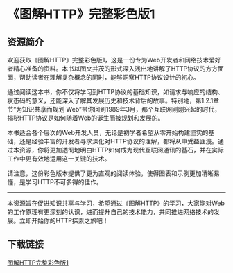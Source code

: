 # 《图解HTTP》完整彩色版1

## 资源简介

欢迎获取《图解HTTP》完整彩色版1，这是一份专为Web开发者和网络技术爱好者精心准备的资料。本书以图文并茂的形式深入浅出地讲解了HTTP协议的方方面面，帮助读者在理解复杂概念的同时，能够洞察HTTP协议设计的初心。

通过阅读这本书，你不仅将学习到HTTP协议的基础知识，如请求与响应的结构、状态码的意义，还能深入了解其发展历史和技术背后的故事。特别地，第1.2.1章节“为知识共享而规划 Web”带你回到1989年3月，那个互联网刚刚兴起的时代，揭秘HTTP协议是如何随着Web的诞生而被规划和发展的。

本书适合各个层次的Web开发人员，无论是初学者希望从零开始构建坚实的基础，还是经验丰富的开发者寻求深化对HTTP协议的理解，都将从中受益匪浅。通过本资源，你将更加透彻地明白HTTP如何成为现代互联网通讯的基石，并在实际工作中更有效地运用这一关键的技术。

请注意，这份彩色版本提供了更为直观的阅读体验，使得图表和示例更加清晰易懂，是学习HTTP不可多得的佳作。

---

本资源旨在促进知识共享与学习，希望通过《图解HTTP》的学习，大家能对Web的工作原理有更深刻的认识，进而提升自己的技术能力，共同推进网络技术的发展。立即开始你的HTTP探索之旅吧！

## 下载链接

[图解HTTP完整彩色版1](https://pan.quark.cn/s/1a8ac7eaf9f3)